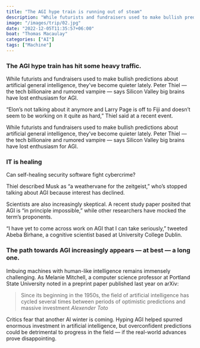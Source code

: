```yaml
---
title: "The AGI hype train is running out of steam"
description: "While futurists and fundraisers used to make bullish predictions about artificial general intelligence, they’ve become quieter lately. Peter Thiel — the tech billionaire and rumored vampire — says Silicon Valley big brains have lost enthusiasm for AGI."
image: "/images/trip/02.jpg"
date: "2022-12-05T11:35:57+06:00"
boat: "Thomas Macaulay"
categories: ["AI"]
tags: ["Machine"]
---
```


### The AGI hype train has hit some heavy traffic.

While futurists and fundraisers used to make bullish predictions about artificial general intelligence, they’ve become quieter lately. Peter Thiel — the tech billionaire and rumored vampire — says Silicon Valley big brains have lost enthusiasm for AGI.

“Elon’s not talking about it anymore and Larry Page is off to Fiji and doesn’t seem to be working on it quite as hard,” Thiel said at a recent event.

While futurists and fundraisers used to make bullish predictions about artificial general intelligence, they’ve become quieter lately. Peter Thiel — the tech billionaire and rumored vampire — says Silicon Valley big brains have lost enthusiasm for AGI.

### IT is healing
Can self-healing security software fight cybercrime?

Thiel described Musk as “a weathervane for the zeitgeist,” who’s stopped talking about AGI because interest has declined.

Scientists are also increasingly skeptical. A recent study paper posited that AGI is “in principle impossible,” while other researchers have mocked the term’s proponents.

“I have yet to come across work on AGI that I can take seriously,” tweeted Abeba Birhane, a cognitive scientist based at University College Dublin.

### The path towards AGI increasingly appears — at best — a long one.

Imbuing machines with human-like intelligence remains immensely challenging. As Melanie Mitchell, a computer science professor at Portland State University noted in a preprint paper published last year on arXiv:


>Since its beginning in the 1950s, the field of artificial intelligence has cycled several times between periods of optimistic predictions and massive investment
<cite>Alexender Toto</cite>

Critics fear that another AI winter is coming. Hyping AGI helped spurred enormous investment in artificial intelligence, but overconfident predictions could be detrimental to progress in the field — if the real-world advances prove disappointing.
